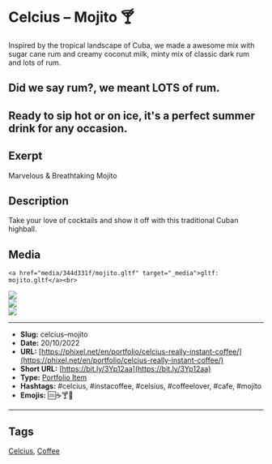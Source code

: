 # Celcius – Mojito 🍸
Inspired by the tropical landscape of Cuba, we made a awesome mix with sugar cane rum and creamy coconut milk, minty mix of classic dark rum and lots of rum.

## Did we say rum?, we meant LOTS of rum.

Ready to sip hot or on ice, it's a perfect summer drink for any occasion.
------------
## Exerpt
Marvelous & Breathtaking Mojito
## Description
Take your love of cocktails and show it off with this traditional Cuban highball.
## Media
	<a href="media/344d331f/mojito.gltf" target="_media">gltf: mojito.gltf</a><br>
<img src="media/31eb24c0/mojito.jpg" loading="lazy"><br>
<img src="media/bd581708/mojito.png" loading="lazy"><br>
<img src="media/93c651e2/mojito.png" loading="lazy"><br>

------------
- **Slug:** celcius–mojito
- **Date:** 20/10/2022
- **URL:** [https://phixel.net/en/portfolio/celcius-really-instant-coffee/](https://phixel.net/en/portfolio/celcius-really-instant-coffee/)
- **Short URL:** [https://bit.ly/3Yp12aa](https://bit.ly/3Yp12aa)
- **Type:** [Portfolio Item](#portfolio-item)
- **Hashtags:** #celcius, #instacoffee, #celsius, #coffeelover, #cafe, #mojito
- **Emojis:** 🆒☕🍸🥤

------------
## Tags
[Celcius](#celcius), [Coffee](#coffee)
